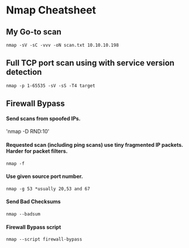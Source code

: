 # Nmap Cheatsheet

## My Go-to scan
`nmap -sV -sC -vvv -oN scan.txt 10.10.10.198`

## Full TCP port scan using with service version detection
`nmap -p 1-65535 -sV -sS -T4 target`

## Firewall Bypass

#### Send scans from spoofed IPs.
'nmap -D RND:10'

#### Requested scan (including ping scans) use tiny fragmented IP packets. Harder for packet filters.
`nmap -f`

#### Use given source port number.
`nmap -g 53 *usually 20,53 and 67`

#### Send Bad Checksums
`nmap --badsum`

#### Firewall Bypass script
`nmap --script firewall-bypass`
